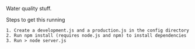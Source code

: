 Water quality stuff.

Steps to get this running

    1. Create a development.js and a production.js in the config directory
    2. Run npm install (requires node.js and npm) to install dependencies
    3. Run > node server.js
